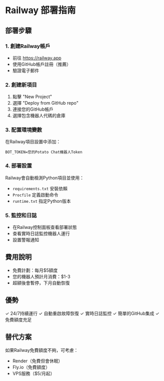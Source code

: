 # Railway 部署指南

## 部署步驟

### 1. 創建Railway帳戶
- 前往 https://railway.app
- 使用GitHub帳戶註冊（推薦）
- 驗證電子郵件

### 2. 創建新項目
1. 點擊 "New Project"
2. 選擇 "Deploy from GitHub repo"
3. 連接您的GitHub帳戶
4. 選擇包含機器人代碼的倉庫

### 3. 配置環境變數
在Railway項目設置中添加：
```
BOT_TOKEN=您的Potato Chat機器人Token
```

### 4. 部署設置
Railway會自動檢測Python項目並使用：
- `requirements.txt` 安裝依賴
- `Procfile` 定義啟動命令
- `runtime.txt` 指定Python版本

### 5. 監控和日誌
- 在Railway控制面板查看部署狀態
- 查看實時日誌監控機器人運行
- 設置警報通知

## 費用說明
- 免費計劃：每月$5額度
- 您的機器人預計月消費：$1-3
- 超額後會暫停，下月自動恢復

## 優勢
✓ 24/7持續運行
✓ 自動重啟故障恢復
✓ 實時日誌監控
✓ 簡單的GitHub集成
✓ 免費額度充足

## 替代方案
如果Railway免費額度不夠，可考慮：
- Render（免費但會休眠）
- Fly.io（免費額度）
- VPS服務（$5/月起）